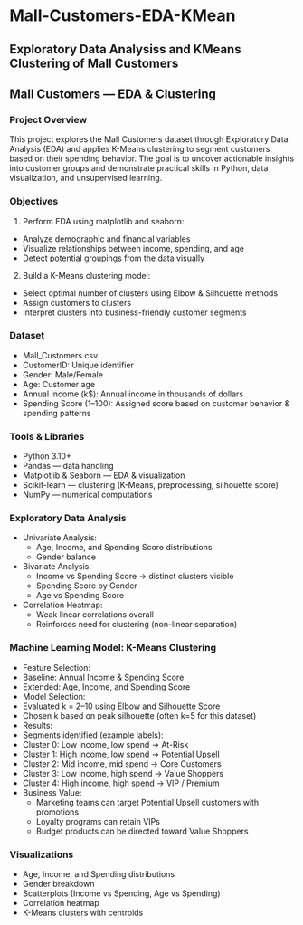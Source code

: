 # Mall-Customers-EDA-KMean
## Exploratory Data Analysiss and  KMeans Clustering of Mall Customers

## Mall Customers — EDA & Clustering
### Project Overview
This project explores the Mall Customers dataset through Exploratory Data Analysis (EDA) and applies K-Means clustering to segment customers based on their spending behavior. The goal is to uncover actionable insights into customer groups and demonstrate practical skills in Python, data visualization, and unsupervised learning.
### Objectives
1. Perform EDA using matplotlib and seaborn:
* Analyze demographic and financial variables
* Visualize relationships between income, spending, and age
* Detect potential groupings from the data visually
2. Build a K-Means clustering model:
* Select optimal number of clusters using Elbow & Silhouette methods
* Assign customers to clusters
* Interpret clusters into business-friendly customer segments
### Dataset
* Mall_Customers.csv
* CustomerID: Unique identifier
* Gender: Male/Female
* Age: Customer age
* Annual Income (k$): Annual income in thousands of dollars
* Spending Score (1–100): Assigned score based on customer behavior & spending patterns
### Tools & Libraries
* Python 3.10+
* Pandas — data handling
* Matplotlib & Seaborn — EDA & visualization
* Scikit-learn — clustering (K-Means, preprocessing, silhouette score)
* NumPy — numerical computations
### Exploratory Data Analysis
* Univariate Analysis:
  * Age, Income, and Spending Score distributions
  * Gender balance
* Bivariate Analysis:
  * Income vs Spending Score → distinct clusters visible
  * Spending Score by Gender
  * Age vs Spending Score
* Correlation Heatmap:
  * Weak linear correlations overall
  * Reinforces need for clustering (non-linear separation)
### Machine Learning Model: K-Means Clustering
* Feature Selection:
 * Baseline: Annual Income & Spending Score
 * Extended: Age, Income, and Spending Score
* Model Selection:
 * Evaluated k = 2–10 using Elbow and Silhouette Score
 * Chosen k based on peak silhouette (often k=5 for this dataset)
* Results:
 * Segments identified (example labels):
  * Cluster 0: Low income, low spend → At-Risk
  * Cluster 1: High income, low spend → Potential Upsell
  * Cluster 2: Mid income, mid spend → Core Customers
  * Cluster 3: Low income, high spend → Value Shoppers
  * Cluster 4: High income, high spend → VIP / Premium
* Business Value:
  * Marketing teams can target Potential Upsell customers with promotions
  * Loyalty programs can retain VIPs
  * Budget products can be directed toward Value Shoppers
### Visualizations
* Age, Income, and Spending distributions
* Gender breakdown
* Scatterplots (Income vs Spending, Age vs Spending)
* Correlation heatmap
* K-Means clusters with centroids
